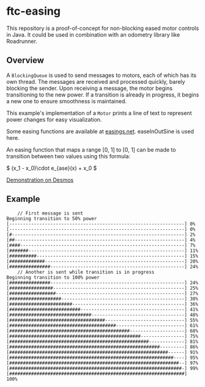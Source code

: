 # ftc-easing

This repository is a proof-of-concept for non-blocking eased motor controls in
Java. It could be used in combination with an odometry library like Roadrunner.

## Overview

A `BlockingQueue` is used to send messages to motors, each of which has its own
thread. The messages are received and processed quickly, barely blocking the
sender. Upon receiving a message, the motor begins
transitioning to the new power. If a transition is already in progress, it
begins a new one to ensure smoothness is maintained.

This example's implementation of a `Motor` prints a line of text to represent
power changes for easy visualization.

Some easing functions are available at [easings.net](https://easings.net).
easeInOutSine is used here.

An easing function that maps a range [0, 1] to [0, 1] can be made to transition
between two values using this formula:

$
(x_1 - x_0)\cdot e_{ase}(x) + x_0
$

[Demonstration on Desmos](https://www.desmos.com/calculator/5xyatl4dun)

## Example

```text
    // First message is sent
Beginning transition to 50% power
[----------------------------------------------------------------] 0%
[----------------------------------------------------------------] 0%
[#---------------------------------------------------------------] 2%
[##--------------------------------------------------------------] 4%
[####------------------------------------------------------------] 7%
[#######---------------------------------------------------------] 11%
[##########------------------------------------------------------] 15%
[#############---------------------------------------------------] 20%
[###############-------------------------------------------------] 24%
    // Another is sent while transition is in progress
Beginning transition to 100% power
[###############-------------------------------------------------] 24%
[################------------------------------------------------] 25%
[#################-----------------------------------------------] 27%
[###################---------------------------------------------] 30%
[#######################-----------------------------------------] 36%
[##########################--------------------------------------] 41%
[##############################----------------------------------] 48%
[###################################-----------------------------] 55%
[#######################################-------------------------] 61%
[############################################--------------------] 68%
[################################################----------------] 75%
[###################################################-------------] 81%
[#######################################################---------] 86%
[##########################################################------] 91%
[############################################################----] 95%
[##############################################################--] 97%
[###############################################################-] 99%
[################################################################] 100%
```
